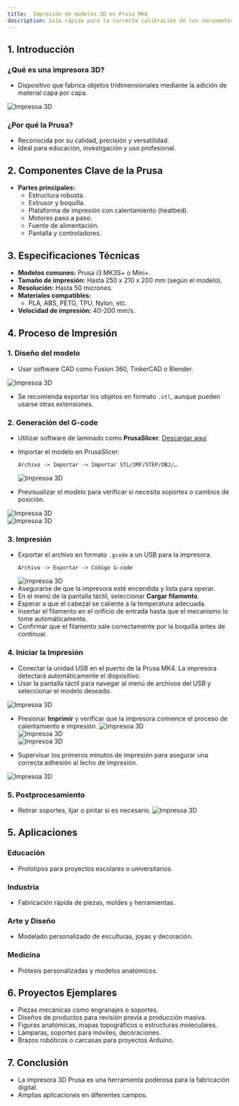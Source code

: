 ```yaml
---
title:  Impresión de modelos 3D en Prusa MK4
description: Guía rápida para la correcta calibración de los servomotores en un brazo robótico de 6 grados de libertad.
---
```



## 1. Introducción 
### ¿Qué es una impresora 3D?
- Dispositivo que fabrica objetos tridimensionales mediante la adición de material capa por capa.

 ![Impresoa 3D](../../../assets/impresora3d.jpg)  

### ¿Por qué la Prusa?
- Reconocida por su calidad, precisión y versatilidad.
- Ideal para educación, investigación y uso profesional.

## 2. Componentes Clave de la Prusa
- **Partes principales:**
  - Estructura robusta.
  - Extrusor y boquilla.
  - Plataforma de impresión con calentamiento (heatbed).
  - Motores paso a paso.
  - Fuente de alimentación.
  - Pantalla y controladores.

## 3. Especificaciones Técnicas
- **Modelos comunes:** Prusa i3 MK3S+ o Mini+.
- **Tamaño de impresión:** Hasta 250 x 210 x 200 mm (según el modelo).
- **Resolución:** Hasta 50 micrones.
- **Materiales compatibles:**
  - PLA, ABS, PETG, TPU, Nylon, etc.
- **Velocidad de impresión:** 40-200 mm/s.

## 4. Proceso de Impresión
### 1. Diseño del modelo
- Usar software CAD como Fusion 360, TinkerCAD o Blender.

 ![Impresoa 3D](../../../assets/blender.png)  

- Se recomienda exportar los objetos en formato `.stl`, aunque pueden usarse otras extensiones.

### 2. Generación del G-code
- Utilizar software de laminado como **PrusaSlicer**. [Descargar aqui](https://www.prusa3d.com/es/pagina/prusaslicer_424/)  



- Importar el modelo en PrusaSlicer:
  ```
  Archivo -> Importar -> Importar STL/3MF/STEP/OBJ/…
  ```

   ![Impresoa 3D](../../../assets/generacion-gcode.png)  
   
- Previsualizar el modelo para verificar si necesita soportes o cambios de posición.

![Impresoa 3D](../../../assets/laminacion.png)  
![Impresoa 3D](../../../assets/laminacion-02.png)  

### 3. Impresión
- Exportar el archivo en formato `.gcode` a un USB para la impresora.
  ```
  Archivo -> Exportar -> Código G-code
  ```
  ![Impresoa 3D](../../../assets/exportacion-gcode.png)  
- Asegurarse de que la impresora esté encendida y lista para operar.
- En el menú de la pantalla táctil, seleccionar **Cargar filamento**.
- Esperar a que el cabezal se caliente a la temperatura adecuada.
- Insertar el filamento en el orificio de entrada hasta que el mecanismo lo tome automáticamente.
- Confirmar que el filamento sale correctamente por la boquilla antes de continuar.

### 4. Iniciar la Impresión
- Conectar la unidad USB en el puerto de la Prusa MK4. La impresora detectará automáticamente el dispositivo.
- Usar la pantalla táctil para navegar al menú de archivos del USB y seleccionar el modelo deseado.

![Impresoa 3D](../../../assets/pantalla-deseada.png)  

- Presionar **Imprimir** y verificar que la impresora comience el proceso de calentamiento e impresión.
![Impresoa 3D](../../../assets/pantalla-imprimir.png)  
![Impresoa 3D](../../../assets/imprimir2.png)  
![Impresoa 3D](../../../assets/imprimir3.png)  

- Supervisar los primeros minutos de impresión para asegurar una correcta adhesión al lecho de impresión.

![Impresoa 3D](../../../assets/imprimir4.png)  

### 5. Postprocesamiento
- Retirar soportes, lijar o pintar si es necesario.
![Impresoa 3D](../../../assets/preposesamiento.jpg)  
## 5. Aplicaciones
### Educación
- Prototipos para proyectos escolares o universitarios.
### Industria
- Fabricación rápida de piezas, moldes y herramientas.
### Arte y Diseño
- Modelado personalizado de esculturas, joyas y decoración.
### Medicina
- Prótesis personalizadas y modelos anatómicos.

## 6. Proyectos Ejemplares
- Piezas mecánicas como engranajes o soportes.
- Diseños de productos para revisión previa a producción masiva.
- Figuras anatómicas, mapas topográficos o estructuras moleculares.
- Lámparas, soportes para móviles, decoraciones.
- Brazos robóticos o carcasas para proyectos Arduino.

## 7. Conclusión
- La impresora 3D Prusa es una herramienta poderosa para la fabricación digital.
- Amplias aplicaciones en diferentes campos.
